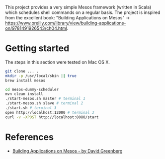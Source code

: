 This project provides a very simple Mesos framework (written in Scala) which schedules shell commands
on a regular basis. The project is inspired from the excellent book: "Building Applications on Mesos" -> https://www.oreilly.com/library/view/building-applications-on/9781491926543/ch04.html.

# Getting started

The steps in this section were tested on Mac OS X.

```bash
git clone ... .
mkdir -p /usr/local/sbin || true
brew install mesos

cd mesos-dummy-scheduler
mvn clean install
./start-mesos.sh master # terminal 1
./start-mesos.sh slave # terminal 2
./start.sh # terminal 3
open http://localhost:12000 # terminal 3
curl -v -XPOST http://localhost:8080/start
```

# References

* [Building Applications on Mesos - by David Greenberg](https://www.oreilly.com/library/view/building-applications-on/9781491926543/ch04.html)